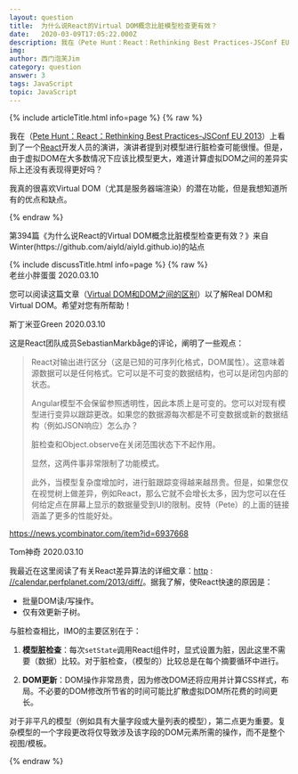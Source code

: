 ```yaml
---
layout: question
title:  为什么说React的Virtual DOM概念比脏模型检查更有效？
date:   2020-03-09T17:05:22.000Z
description: 我在（Pete Hunt：React：Rethinking Best Practices-JSConf EU 2013）上看到了一个React开发人员的演...
img: 
author: 西门泡芙Jim
category: question
answer: 3
tags: JavaScript
topic: JavaScript
---
```

<div class="article-root">
  <div class="article">
    {% include articleTitle.html info=page %}
    {% raw %}
    <div class="article-content"><p><font style="vertical-align: inherit;"><font style="vertical-align: inherit;">我</font><font style="vertical-align: inherit;">在（</font><a href="http://www.youtube.com/watch?v=x7cQ3mrcKaY" rel="noreferrer"><font style="vertical-align: inherit;">Pete Hunt：React：Rethinking Best Practices-JSConf EU 2013</font></a><font style="vertical-align: inherit;">）上</font><font style="vertical-align: inherit;">看到了一个</font></font><a href="http://facebook.github.io/react/index.html" rel="noreferrer"><font style="vertical-align: inherit;"><font style="vertical-align: inherit;">React</font></font></a><font style="vertical-align: inherit;"><font style="vertical-align: inherit;">开发人员的演讲，</font><font style="vertical-align: inherit;">演讲者提到对模型进行脏检查可能很慢。</font><font style="vertical-align: inherit;">但是，由于虚拟DOM在大多数情况下应该比模型更大，难道计算虚拟DOM之间的差异实际上还没有表现得更好吗？</font></font><a href="http://www.youtube.com/watch?v=x7cQ3mrcKaY" rel="noreferrer"><font style="vertical-align: inherit;"></font></a><font style="vertical-align: inherit;"></font></p>

<p><font style="vertical-align: inherit;"><font style="vertical-align: inherit;">我真的很喜欢Virtual DOM（尤其是服务器端渲染）的潜在功能，但是我想知道所有的优点和缺点。</font></font></p></div>
    {% endraw %}
  </div>
  <p class="winter_mark">第394篇《为什么说React的Virtual DOM概念比脏模型检查更有效？》来自Winter(https://github.com/aiyld/aiyld.github.io)的站点</p>
  <div class="discuss-wrapper">
    {% include discussTitle.html info=page %}
    {% raw %}
    <div class="discuss-item">
        <div class="discuss-parent">
          <div class="discuss-meta">
            <span class="discuss-user">老丝小胖蛋蛋</span>
            <span class="discuss-time">2020.03.10</span>
          </div>
          <div class="discuss-comment"><p><font style="vertical-align: inherit;"><font style="vertical-align: inherit;">您可以阅读这篇文章（</font></font><a href="https://reactkungfu.com/2015/10/the-difference-between-virtual-dom-and-dom/" rel="nofollow noreferrer"><font style="vertical-align: inherit;"><font style="vertical-align: inherit;">Virtual DOM和DOM之间的区别</font></font></a><font style="vertical-align: inherit;"><font style="vertical-align: inherit;">）以了解Real DOM和Virtual DOM。</font><font style="vertical-align: inherit;">希望对您有所帮助！</font></font></p></div>
        </div></div><div class="discuss-item">
        <div class="discuss-parent">
          <div class="discuss-meta">
            <span class="discuss-user">斯丁米亚Green</span>
            <span class="discuss-time">2020.03.10</span>
          </div>
          <div class="discuss-comment"><p><font style="vertical-align: inherit;"><font style="vertical-align: inherit;">这是React团队成员SebastianMarkbåge的评论，阐明了一些观点：</font></font></p>

<blockquote>
  <p><font style="vertical-align: inherit;"><font style="vertical-align: inherit;">React对输出进行区分（这是已知的可序列化格式，DOM属性）。</font><font style="vertical-align: inherit;">这意味着源数据可以是任何格式。</font><font style="vertical-align: inherit;">它可以是不可变的数据结构，也可以是闭包内部的状态。</font></font></p>
  
  <p><font style="vertical-align: inherit;"><font style="vertical-align: inherit;">Angular模型不会保留参照透明性，因此本质上是可变的。</font><font style="vertical-align: inherit;">您可以对现有模型进行变异以跟踪更改。</font><font style="vertical-align: inherit;">如果您的数据源每次都是不可变数据或新的数据结构（例如JSON响应）怎么办？</font></font></p>
  
  <p><font style="vertical-align: inherit;"><font style="vertical-align: inherit;">脏检查和Object.observe在关闭范围状态下不起作用。</font></font></p>
  
  <p><font style="vertical-align: inherit;"><font style="vertical-align: inherit;">显然，这两件事非常限制了功能模式。</font></font></p>
  
  <p><font style="vertical-align: inherit;"><font style="vertical-align: inherit;">此外，当模型复杂度增加时，进行脏跟踪变得越来越昂贵。</font><font style="vertical-align: inherit;">但是，如果您仅在视觉树上做差异，例如React，那么它就不会增长太多，因为您可以在任何给定点在屏幕上显示的数据量受到UI的限制。</font><font style="vertical-align: inherit;">皮特（Pete）的上面的链接涵盖了更多的性能好处。</font></font></p>
</blockquote>

<p><a href="https://news.ycombinator.com/item?id=6937668" rel="noreferrer"><font style="vertical-align: inherit;"><font style="vertical-align: inherit;">https://news.ycombinator.com/item?id=6937668</font></font></a></p></div>
        </div></div><div class="discuss-item">
        <div class="discuss-parent">
          <div class="discuss-meta">
            <span class="discuss-user">Tom神奇</span>
            <span class="discuss-time">2020.03.10</span>
          </div>
          <div class="discuss-comment"><p><font style="vertical-align: inherit;"><font style="vertical-align: inherit;">我最近在这里阅读了有关React差异算法的详细文章：</font></font><a href="http://calendar.perfplanet.com/2013/diff/" rel="noreferrer"><font style="vertical-align: inherit;"><font style="vertical-align: inherit;">http</font></font></a><font style="vertical-align: inherit;"><font style="vertical-align: inherit;"> : </font><a href="http://calendar.perfplanet.com/2013/diff/" rel="noreferrer"><font style="vertical-align: inherit;">//calendar.perfplanet.com/2013/diff/</font></a><font style="vertical-align: inherit;">。</font><font style="vertical-align: inherit;">据我了解，使React快速的原因是：</font></font></p>

<ul>
<li><font style="vertical-align: inherit;"><font style="vertical-align: inherit;">批量DOM读/写操作。</font></font></li>
<li><font style="vertical-align: inherit;"><font style="vertical-align: inherit;">仅有效更新子树。</font></font></li>
</ul>

<p><font style="vertical-align: inherit;"><font style="vertical-align: inherit;">与脏检查相比，IMO的主要区别在于：</font></font></p>

<ol>
<li><p><strong><font style="vertical-align: inherit;"><font style="vertical-align: inherit;">模型脏检查</font></font></strong><font style="vertical-align: inherit;"><font style="vertical-align: inherit;">：每次</font></font><code>setState</code><font style="vertical-align: inherit;"><font style="vertical-align: inherit;">调用</font><font style="vertical-align: inherit;">React组件时，显式设置为脏</font><font style="vertical-align: inherit;">，因此这里不需要（数据）比较。</font><font style="vertical-align: inherit;">对于脏检查，（模型的）比较总是在每个摘要循环中进行。</font></font></p></li>
<li><p><strong><font style="vertical-align: inherit;"><font style="vertical-align: inherit;">DOM更新</font></font></strong><font style="vertical-align: inherit;"><font style="vertical-align: inherit;">：DOM操作非常昂贵，因为修改DOM还将应用并计算CSS样式，布局。</font><font style="vertical-align: inherit;">不必要的DOM修改所节省的时间可能比扩散虚拟DOM所花费的时间更长。</font></font></p></li>
</ol>

<p><font style="vertical-align: inherit;"><font style="vertical-align: inherit;">对于非平凡的模型（例如具有大量字段或大量列表的模型），第二点更为重要。</font><font style="vertical-align: inherit;">复杂模型的一个字段更改将仅导致涉及该字段的DOM元素所需的操作，而不是整个视图/模板。</font></font></p></div>
        </div></div>
    {% endraw %}
  </div>
<div>
